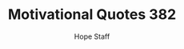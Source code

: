 ---
image: /assets/img/mq/mq_382_martin.png
title: Motivational Quotes 382
categories:
  - Motivational Quotes
author: Hope Staff
notes: Motivational Quotes 382
embed: >-
  EMBED_GOES_HERE
transcript: >-
  SOME LINES OF TEXT START HERE
---